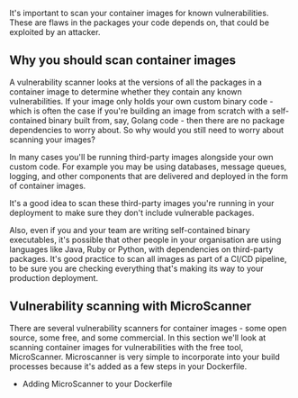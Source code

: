 It's important to scan your container images for known vulnerabilities. These are flaws in the packages your code depends on, that could be exploited by an attacker.

## Why you should scan container images

A vulnerability scanner looks at the versions of all the packages in a container image to determine whether they contain any known vulnerabilities. If your image only holds your own custom binary code - which is often the case if you're building an image from scratch with a self-contained binary built from, say, Golang code - then there are no package dependencies to worry about. So why would you still need to worry about scanning your images? 

In many cases you'll be running third-party images alongside your own custom code. For example you may be using databases, message queues, logging, and other components that are delivered and deployed in the form of container images.

It's a good idea to scan these third-party images you're running in your deployment to make sure they don't include vulnerable packages.

Also, even if you and your team are writing self-contained binary executables, it's possible that other people in your organisation are using languages like Java, Ruby or Python, with dependencies on third-party packages. It's good practice to scan all images as part of a CI/CD pipeline, to be sure you are checking everything that's making its way to your production deployment.

## Vulnerability scanning with MicroScanner

There are several vulnerability scanners for container images - some open source, some free, and some commercial. In this section we'll look at scanning container images for vulnerabilities with the free tool, MicroScanner. Microscanner is very simple to incorporate into your build processes because it's added as a few steps in your Dockerfile.

- Adding MicroScanner to your Dockerfile
